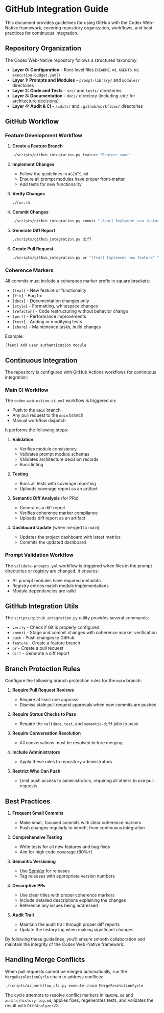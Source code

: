 # GitHub Integration Guide

This document provides guidelines for using GitHub with the Codex Web-Native framework, covering repository organization, workflows, and best practices for continuous integration.

## Repository Organization

The Codex Web-Native repository follows a structured taxonomy:

- **Layer 0: Configuration** - Root-level files (`README.md`, `AGENTS.md`, `execution-budget.yaml`)
- **Layer 1: Prompts and Modules** - `prompt-library/` and `modules/` directories
- **Layer 2: Code and Tests** - `src/` and `tests/` directories
- **Layer 3: Documentation** - `docs/` directory (including `adr/` for architecture decisions)
- **Layer 4: Audit & CI** - `audits/` and `.github/workflows/` directories

## GitHub Workflow

### Feature Development Workflow

1. **Create a Feature Branch**
   ```bash
   ./scripts/github_integration.py feature "Feature name"
   ```

2. **Implement Changes**
   - Follow the guidelines in `AGENTS.md`
   - Ensure all prompt modules have proper front-matter
   - Add tests for new functionality

3. **Verify Changes**
   ```bash
   ./run.sh
   ```

4. **Commit Changes**
   ```bash
   ./scripts/github_integration.py commit "[feat] Implement new feature"
   ```

5. **Generate Diff Report**
   ```bash
   ./scripts/github_integration.py diff
   ```

6. **Create Pull Request**
   ```bash
   ./scripts/github_integration.py pr "[feat] Implement new feature" "Detailed description"
   ```

### Coherence Markers

All commits must include a coherence marker prefix in square brackets:

- `[feat]` - New feature or functionality
- `[fix]` - Bug fix
- `[docs]` - Documentation changes only
- `[style]` - Formatting, whitespace changes
- `[refactor]` - Code restructuring without behavior change
- `[perf]` - Performance improvements
- `[test]` - Adding or modifying tests
- `[chore]` - Maintenance tasks, build changes

Example:
```
[feat] Add user authentication module
```

## Continuous Integration

The repository is configured with GitHub Actions workflows for continuous integration:

### Main CI Workflow

The `codex-web-native-ci.yml` workflow is triggered on:
- Push to the `main` branch
- Any pull request to the `main` branch
- Manual workflow dispatch

It performs the following steps:
1. **Validation**
   - Verifies module consistency
   - Validates prompt module schemas
   - Validates architecture decision records
   - Runs linting

2. **Testing**
   - Runs all tests with coverage reporting
   - Uploads coverage report as an artifact

3. **Semantic Diff Analysis** (for PRs)
   - Generates a diff report
   - Verifies coherence marker compliance
   - Uploads diff report as an artifact

4. **Dashboard Update** (when merged to main)
   - Updates the project dashboard with latest metrics
   - Commits the updated dashboard

### Prompt Validation Workflow

The `validate-prompts.yml` workflow is triggered when files in the prompt directories or registry are changed. It ensures:
- All prompt modules have required metadata
- Registry entries match module implementations
- Module dependencies are valid

## GitHub Integration Utils

The `scripts/github_integration.py` utility provides several commands:

- `verify` - Check if Git is properly configured
- `commit` - Stage and commit changes with coherence marker verification
- `push` - Push changes to GitHub
- `feature` - Create a feature branch
- `pr` - Create a pull request
- `diff` - Generate a diff report

## Branch Protection Rules

Configure the following branch protection rules for the `main` branch:

1. **Require Pull Request Reviews**
   - Require at least one approval
   - Dismiss stale pull request approvals when new commits are pushed

2. **Require Status Checks to Pass**
   - Require the `validate`, `test`, and `semantic-diff` jobs to pass

3. **Require Conversation Resolution**
   - All conversations must be resolved before merging

4. **Include Administrators**
   - Apply these rules to repository administrators

5. **Restrict Who Can Push**
   - Limit push access to administrators, requiring all others to use pull requests

## Best Practices

1. **Frequent Small Commits**
   - Make small, focused commits with clear coherence markers
   - Push changes regularly to benefit from continuous integration

2. **Comprehensive Testing**
   - Write tests for all new features and bug fixes
   - Aim for high code coverage (80%+)

3. **Semantic Versioning**
   - Use [SemVer](https://semver.org/) for releases
   - Tag releases with appropriate version numbers

4. **Descriptive PRs**
   - Use clear titles with proper coherence markers
   - Include detailed descriptions explaining the changes
   - Reference any issues being addressed

5. **Audit Trail**
   - Maintain the audit trail through proper diff reports
   - Update the history log when making significant changes

By following these guidelines, you'll ensure smooth collaboration and maintain the integrity of the Codex Web-Native framework.

## Handling Merge Conflicts

When pull requests cannot be merged automatically, run the `MergeResolutionCycle` chain to address conflicts:

```bash
./scripts/ai_workflow_cli.py execute-chain MergeResolutionCycle
```

The cycle attempts to resolve conflict markers in `README.md` and `audits/history.log.md`, applies fixes, regenerates tests, and validates the result with `DiffAnalyzerV2`.
